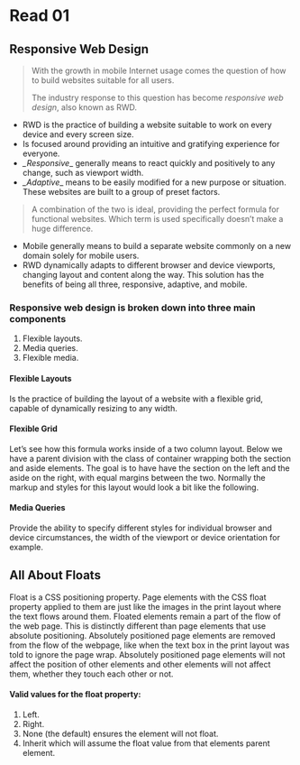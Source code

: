 # Read 01

## Responsive Web Design

> With the growth in mobile Internet usage comes the question of how to build websites suitable for all users.
>
> The industry response to this question has become _*responsive web design*_, also known as RWD.
>


* RWD is the practice of building a website suitable to work on every device and every screen size.
* Is focused around providing an intuitive and gratifying experience for everyone.
* *_Responsive*_ generally means to react quickly and positively to any change, such as viewport width.
* *_Adaptive*_ means to be easily modified for a new purpose or situation. These websites are built to a group of preset factors. 

>A combination of the two is ideal, providing the perfect formula for functional websites. Which term is used specifically doesn’t make a huge difference.

* Mobile generally means to build a separate website commonly on a new domain solely for mobile users.
* RWD dynamically adapts to different browser and device viewports, changing layout and content along the way. This solution has the benefits of being all three, responsive, adaptive, and mobile.

### Responsive web design is broken down into three main components

1. Flexible layouts.
1. Media queries.
1. Flexible media.

#### Flexible Layouts
Is the practice of building the layout of a website with a flexible grid, capable of dynamically resizing to any width. 

#### Flexible Grid
Let’s see how this formula works inside of a two column layout. Below we have a parent division with the class of container wrapping both the section and aside elements. The goal is to have have the section on the left and the aside on the right, with equal margins between the two. Normally the markup and styles for this layout would look a bit like the following.

#### Media Queries
Provide the ability to specify different styles for individual browser and device circumstances, the width of the viewport or device orientation for example. 


## All About Floats

Float is a CSS positioning property. Page elements with the CSS float property applied to them are just like the images in the print layout where the text flows around them. Floated elements remain a part of the flow of the web page. This is distinctly different than page elements that use absolute positioning. Absolutely positioned page elements are removed from the flow of the webpage, like when the text box in the print layout was told to ignore the page wrap. Absolutely positioned page elements will not affect the position of other elements and other elements will not affect them, whether they touch each other or not.

#### Valid values for the float property:
1. Left. 
1. Right.
1. None (the default) ensures the element will not float.
1. Inherit which will assume the float value from that elements parent element.
